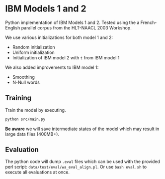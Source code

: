 # IBM Models 1 and 2

Python implementation of IBM Models 1 and 2.
Tested using the a French-English parallel
corpus from the HLT-NAACL 2003 Workshop.

We use various initializations for both model 1 and 2:

* Random initialization
* Uniform initialization
* Initialization of IBM model 2 with `t` from IBM model 1

We also added improvements to IBM model 1:

* Smoothing
* N-Null words

## Training

Train the model by executing.

```bash
python src/main.py
```

**Be aware** we will save intermediate states of the model
which may result in large data files (400MB+).

## Evaluation

The python code will dump `.eval` files which can be used with
the provided perl script: `data/test/eval/wa_eval_align.pl`.
Or use `bash eval.sh` to execute all evaluations at once.